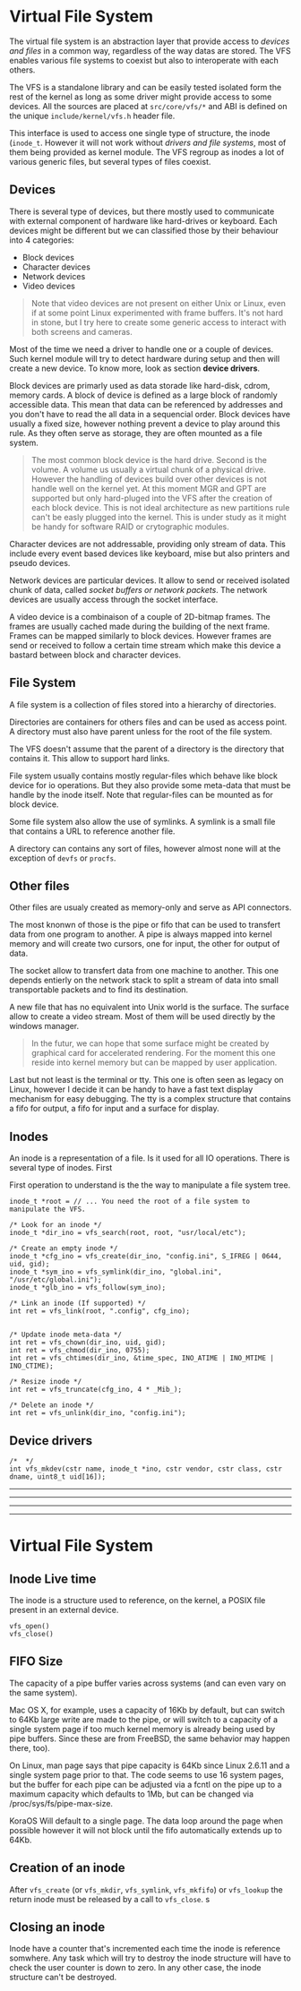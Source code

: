 # Virtual File System

The virtual file system is an abstraction layer that provide access to _devices and files_ in a common way, regardless of the way datas are stored.
The VFS enables various file systems to coexist but also to interoperate with each others.

The VFS is a standalone library and can be easily tested isolated form the rest of the kernel as long as some driver might provide access to some devices.
All the sources are placed at `src/core/vfs/*` and ABI is defined on the unique `include/kernel/vfs.h` header file.

This interface is used to access one single type of structure, the inode (`inode_t`. However it will not work without _drivers and file systems_, most of them being provided as kernel module.
The VFS regroup as inodes a lot of various generic files, but several types of files coexist.

## Devices

There is several type of devices, but there mostly used to communicate with external component of hardware like hard-drives or keyboard.
Each devices might be different but we can classified those by their behaviour into 4 categories:

 - Block devices
 - Character devices
 - Network devices
 - Video devices

> Note that video devices are not present on either Unix or Linux, even if at some point Linux experimented with frame buffers.
> It's not hard in stone, but I try here to create some generic access to interact with both screens and cameras.

Most of the time we need a driver to handle one or a couple of devices.
Such kernel module will try to detect hardware during setup and then will create a new device.
To know more, look as section __device drivers__.

Block devices are primarly used as data storade like hard-disk, cdrom, memory cards.
A block of device is defined as a large block of randomly accessible data.
This mean that data can be referenced by addresses and you don't have to read the all data in a sequencial order.
Block devices have usually a fixed size, however nothing prevent a device to play around this rule.
As they often serve as storage, they are often mounted as a file system.

> The most common block device is the hard drive. Second is the volume. A volume us usually a virtual chunk of a physical drive. However the handling of devices build over other devices is not handle well on the kernel yet. At this moment MGR and GPT are supported but only hard-pluged into the VFS after the creation of each block device. This is not ideal architecture as new partitions rule can't be easly plugged into the kernel. This is under study as it might be handy for software RAID or crytographic modules.

Character devices are not addressable, providing only stream of data. This include every event based devices like keyboard, mise but also printers and pseudo devices.

Network devices are particular devices. It allow to send or received isolated
chunk of data, called _socket buffers or network packets_.
The network devices are usually access through the socket interface.

A video device is a combinaison of a couple of 2D-bitmap frames.
The frames are usually cached made during the building of the next frame.
Frames can be mapped similarly to block devices.
However frames are send or received to follow a certain time stream which make this device a bastard between block and character devices.

## File System

A file system is a collection of files stored into a hierarchy of directories.

Directories are containers for others files and can be used as access point.
A directory must also have parent unless for the root of the file system.

The VFS doesn't assume that the parent of a directory is the directory that contains it. This allow to support hard links.

File system usually contains mostly regular-files which behave like block
device for io operations. But they also provide some meta-data that must be
handle by the inode itself.
Note that regular-files can be mounted as for block device.

Some file system also allow the use of symlinks. A symlink is a small file that contains a URL to reference another file.

A directory can contains any sort of files, however almost none will at the exception of `devfs` or `procfs`.

## Other files

Other files are usualy created as memory-only and serve as API connectors.

The most knonwn of those is the pipe or fifo that can be used to transfert data from one program to another.
A pipe is always mapped into kernel memory and will create two cursors, one for input, the other for output of data.

The socket allow to transfert data from one machine to another.
This one depends entierly on the network stack to split a stream of data into small transportable packets and to find its destination.

A new file that has no equivalent into Unix world is the surface. The surface allow to create a video stream. Most of them will be used directly by the windows manager.

> In the futur, we can hope that some surface might be created by graphical card for accelerated rendering.
> For the moment this one reside into kernel memory but can be mapped by user application.

Last but not least is the terminal or tty. This one is often seen as legacy on Linux, however I decide it can be handy to have a fast text display mechanism for easy debugging.
The tty is a complex structure that contains a fifo for output, a fifo for input and a surface for display.






## Inodes

An inode is a representation of a file. Is it used for all IO operations.
There is several type of inodes. First

First operation to understand is the the way to manipulate a file system tree.

```
inode_t *root = // ... You need the root of a file system to manipulate the VFS.

/* Look for an inode */
inode_t *dir_ino = vfs_search(root, root, "usr/local/etc");

/* Create an empty inode */
inode_t *cfg_ino = vfs_create(dir_ino, "config.ini", S_IFREG | 0644, uid, gid);
inode_t *sym_ino = vfs_symlink(dir_ino, "global.ini", "/usr/etc/global.ini");
inode_t *glb_ino = vfs_follow(sym_ino);

/* Link an inode (If supported) */
int ret = vfs_link(root, ".config", cfg_ino);


/* Update inode meta-data */
int ret = vfs_chown(dir_ino, uid, gid);
int ret = vfs_chmod(dir_ino, 0755);
int ret = vfs_chtimes(dir_ino, &time_spec, INO_ATIME | INO_MTIME | INO_CTIME);

/* Resize inode */
int ret = vfs_truncate(cfg_ino, 4 * _Mib_);

/* Delete an inode */
int ret = vfs_unlink(dir_ino, "config.ini");

```




## Device drivers


```
/*  */
int vfs_mkdev(cstr name, inode_t *ino, cstr vendor, cstr class, cstr dname, uint8_t uid[16]);
```

------------
------------
------------
------------




# Virtual File System


## Inode Live time

  The inode is a structure used to reference, on the kernel, a POSIX file present in an external device.

```
vfs_open()
vfs_close()
```




## FIFO Size

  The capacity of a pipe buffer varies across systems (and can even vary on the same system).

  Mac OS X, for example, uses a capacity of 16Kb by default, but can switch to 64Kb large write are made to the pipe, or will switch to a capacity of a single system page if too much kernel memory is already being used by pipe buffers.
  Since these are from FreeBSD, the same behavior may happen there, too).

  On Linux, man page says that pipe capacity is 64Kb since Linux 2.6.11 and a single system page prior to that.
  The code seems to use 16 system pages, but the buffer for each pipe can be adjusted via a fcntl on the pipe up to a maximum capacity which defaults to 1Mb, but can be changed via /proc/sys/fs/pipe-max-size.

  KoraOS Will default to a single page. The data loop around the page when possible however it will not block until the fifo automatically extends up to 64Kb.





## Creation of an inode

  After `vfs_create` (or `vfs_mkdir`, `vfs_symlink`, `vfs_mkfifo`) or
  `vfs_lookup` the return inode must be released by a call to `vfs_close`.
  s

## Closing an inode

  Inode have a counter that's incremented each time the inode is reference
  somwhere. Any task which will try to destroy the inode structure will have
  to check the user counter is down to zero. In any other case, the inode
  structure can't be destroyed.


